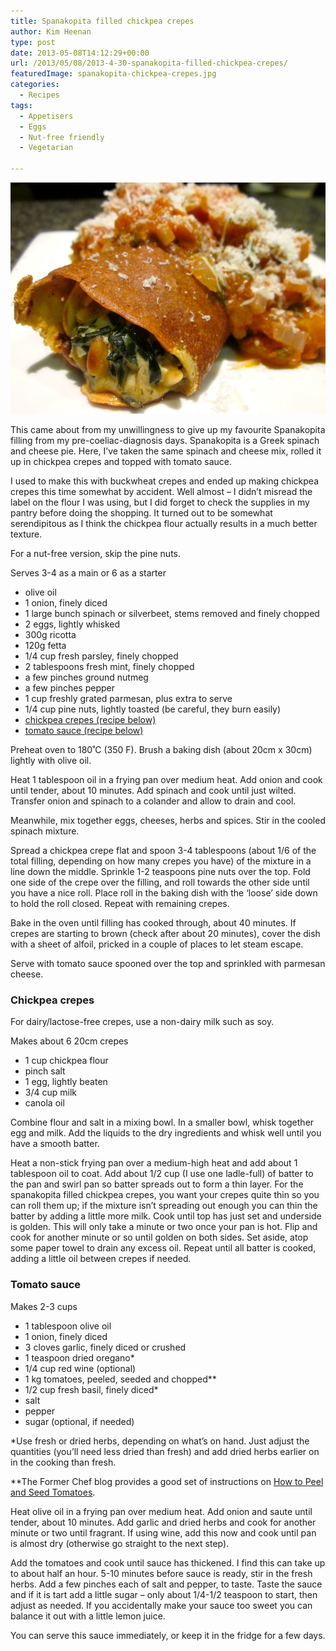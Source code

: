 ```yaml
---
title: Spanakopita filled chickpea crepes
author: Kim Heenan
type: post
date: 2013-05-08T14:12:29+00:00
url: /2013/05/08/2013-4-30-spanakopita-filled-chickpea-crepes/
featuredImage: spanakopita-chickpea-crepes.jpg
categories:
  - Recipes
tags:
  - Appetisers
  - Eggs
  - Nut-free friendly
  - Vegetarian

---
```


![](spanakopita-chickpea-crepes.jpg)

This came about from my unwillingness to give up my favourite Spanakopita filling from my pre-coeliac-diagnosis days. Spanakopita is a Greek spinach and cheese pie. Here, I’ve taken the same spinach and cheese mix, rolled it up in chickpea crepes and topped with tomato sauce.

<!--more-->

I used to make this with buckwheat crepes and ended up making chickpea crepes this time somewhat by accident. Well almost – I didn’t misread the label on the flour I was using, but I did forget to check the supplies in my pantry before doing the shopping. It turned out to be somewhat serendipitous as I think the chickpea flour actually results in a much better texture.

For a nut-free version, skip the pine nuts.

Serves 3-4 as a main or 6 as a starter

  * olive oil
  * 1 onion, finely diced
  * 1 large bunch spinach or silverbeet, stems removed and finely chopped
  * 2 eggs, lightly whisked
  * 300g ricotta
  * 120g fetta
  * 1/4 cup fresh parsley, finely chopped
  * 2 tablespoons fresh mint, finely chopped
  * a few pinches ground nutmeg
  * a few pinches pepper
  * 1 cup freshly grated parmesan, plus extra to serve
  * 1/4 cup pine nuts, lightly toasted (be careful, they burn easily)
  * [chickpea crepes (recipe below)](#chickpeacrepes)
  * [tomato sauce (recipe below)](#tomatosauce)

Preheat oven to 180˚C (350 F). Brush a baking dish (about 20cm x 30cm) lightly with olive oil.

Heat 1 tablespoon oil in a frying pan over medium heat. Add onion and cook until tender, about 10 minutes. Add spinach and cook until just wilted. Transfer onion and spinach to a colander and allow to drain and cool.

Meanwhile, mix together eggs, cheeses, herbs and spices. Stir in the cooled spinach mixture.

Spread a chickpea crepe flat and spoon 3-4 tablespoons (about 1/6 of the total filling, depending on how many crepes you have) of the mixture in a line down the middle. Sprinkle 1-2 teaspoons pine nuts over the top. Fold one side of the crepe over the filling, and roll towards the other side until you have a nice roll. Place roll in the baking dish with the ‘loose’ side down to hold the roll closed. Repeat with remaining crepes.

Bake in the oven until filling has cooked through, about 40 minutes. If crepes are starting to brown (check after about 20 minutes), cover the dish with a sheet of alfoil, pricked in a couple of places to let steam escape.

Serve with tomato sauce spooned over the top and sprinkled with parmesan cheese.



### <a name="chickpeacrepes"></a> Chickpea crepes

For dairy/lactose-free crepes, use a non-dairy milk such as soy.

Makes about 6 20cm crepes

  * 1 cup chickpea flour
  * pinch salt
  * 1 egg, lightly beaten
  * 3/4 cup milk
  * canola oil

Combine flour and salt in a mixing bowl. In a smaller bowl, whisk together egg and milk. Add the liquids to the dry ingredients and whisk well until you have a smooth batter.

Heat a non-stick frying pan over a medium-high heat and add about 1 tablespoon oil to coat. Add about 1/2 cup (I use one ladle-full) of batter to the pan and swirl pan so batter spreads out to form a thin layer. For the spanakopita filled chickpea crepes, you want your crepes quite thin so you can roll them up; if the mixture isn’t spreading out enough you can thin the batter by adding a little more milk. Cook until top has just set and underside is golden. This will only take a minute or two once your pan is hot. Flip and cook for another minute or so until golden on both sides. Set aside, atop some paper towel to drain any excess oil. Repeat until all batter is cooked, adding a little oil between crepes if needed.

### <a name="tomatosauce"></a> Tomato sauce

Makes 2-3 cups

  * 1 tablespoon olive oil
  * 1 onion, finely diced
  * 3 cloves garlic, finely diced or crushed
  * 1 teaspoon dried oregano\*
  * 1/4 cup red wine (optional)
  * 1 kg tomatoes, peeled, seeded and chopped\*\*
  * 1/2 cup fresh basil, finely diced*
  * salt
  * pepper
  * sugar (optional, if needed)

\*Use fresh or dried herbs, depending on what’s on hand. Just adjust the quantities (you’ll need less dried than fresh) and add dried herbs earlier on in the cooking than fresh.

\*\*The Former Chef blog provides a good set of instructions on [How to Peel and Seed Tomatoes][peel-seed-tomatoes].

Heat olive oil in a frying pan over medium heat. Add onion and saute until tender, about 10 minutes. Add garlic and dried herbs and cook for another minute or two until fragrant. If using wine, add this now and cook until pan is almost dry (otherwise go straight to the next step).

Add the tomatoes and cook until sauce has thickened. I find this can take up to about half an hour. 5-10 minutes before sauce is ready, stir in the fresh herbs. Add a few pinches each of salt and pepper, to taste. Taste the sauce and if it is tart add a little sugar – only about 1/4-1/2 teaspoon to start, then adjust as needed. If you accidentally make your sauce too sweet you can balance it out with a little lemon juice.

You can serve this sauce immediately, or keep it in the fridge for a few days.

 [peel-seed-tomatoes]: http://www.formerchef.com/2009/08/20/how-to-peel-and-seed-fresh-tomatoes/